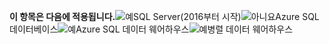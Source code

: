<Token>**이 항목은 다음에 적용됩니다.**![예](../includes/media/yes.png)SQL Server(2016부터 시작)![아니요](../includes/media/no.png)Azure SQL 데이터베이스![예](../includes/media/yes.png)Azure SQL 데이터 웨어하우스![예](../includes/media/yes.png)병렬 데이터 웨어하우스 </Token>